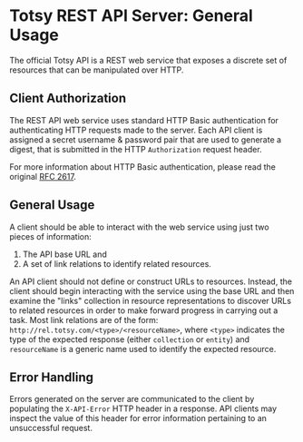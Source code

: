 # Totsy REST API Server: General Usage #

The official Totsy API is a REST web service that exposes a discrete set of resources that can be manipulated over HTTP.

Client Authorization
--------------------

The REST API web service uses standard HTTP Basic authentication for authenticating HTTP requests made to the server.
Each API client is assigned a secret username & password pair that are used to generate a digest, that is submitted in the HTTP `Authorization` request header.

For more information about HTTP Basic authentication, please read the original [RFC 2617](http://tools.ietf.org/html/rfc2617#section-2).

General Usage
-------------

A client should be able to interact with the web service using just two pieces of information:
1. The API base URL and
2. A set of link relations to identify related resources.

An API client should not define or construct URLs to resources. Instead, the client should begin interacting with the service using the base URL and then examine the "links" collection in resource representations to discover URLs to related resources in order to make forward progress in carrying out a task.
Most link relations are of the form: `http://rel.totsy.com/<type>/<resourceName>`, where `<type>` indicates the type of the expected response (either `collection` or `entity`) and `resourceName` is a generic name used to identify the expected resource.

Error Handling
--------------

Errors generated on the server are communicated to the client by populating the `X-API-Error` HTTP header in a response. API clients may inspect the value of this header for error information pertaining to an unsuccessful request.



